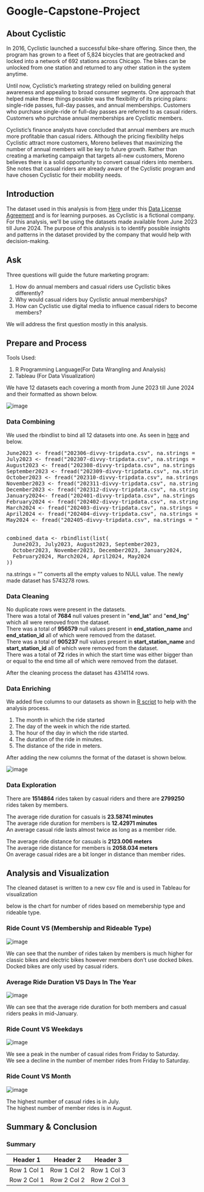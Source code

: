 # Google-Capstone-Project
## About Cyclistic
In 2016, Cyclistic launched a successful bike-share offering. Since then, the program has grown
to a fleet of 5,824 bicycles that are geotracked and locked into a network of 692 stations
across Chicago. The bikes can be unlocked from one station and returned to any other station
in the system anytime.

Until now, Cyclistic’s marketing strategy relied on building general awareness and appealing to
broad consumer segments. One approach that helped make these things possible was the
flexibility of its pricing plans: single-ride passes, full-day passes, and annual memberships.
Customers who purchase single-ride or full-day passes are referred to as casual riders.
Customers who purchase annual memberships are Cyclistic members.

Cyclistic’s finance analysts have concluded that annual members are much more profitable
than casual riders. Although the pricing flexibility helps Cyclistic attract more customers,
Moreno believes that maximizing the number of annual members will be key to future growth.
Rather than creating a marketing campaign that targets all-new customers, Moreno believes
there is a solid opportunity to convert casual riders into members. She notes that casual riders
are already aware of the Cyclistic program and have chosen Cyclistic for their mobility needs.


## Introduction
The dataset used in this analysis is from [Here](https://divvy-tripdata.s3.amazonaws.com/index.html) under this  [Data License Agreement](https://divvybikes.com/data-license-agreement) and is for learning purposes. as Cyclistic is a fictional company. For this analysis, we'll be using the datasets made available from June 2023 till June 2024. The purpose of this analysis is to identify possible insights and patterns in the dataset provided by the company that would help with decision-making.

## Ask
Three questions will guide the future marketing program:​
  1. How do annual members and casual riders use Cyclistic bikes differently? ​
  2. Why would casual riders buy Cyclistic annual memberships? ​
  3. How can Cyclistic use digital media to influence casual riders to become members? ​

We will address the first question mostly in this analysis.

## Prepare and Process
Tools Used:​

  1. R Programming Language(For Data Wrangling and Analysis)​
  2. Tableau (For Data Visualization)​

We have 12 datasets each covering a month from June 2023 till June 2024 and their formatted as shown below. 

![image](Images/JuneFormat.png)
### Data Combining
We used the rbindlist to bind all 12 datasets into one. As seen in [here](Analysis.R) and below.
<pre>
June2023 <- fread("202306-divvy-tripdata.csv", na.strings = "")
July2023 <- fread("202307-divvy-tripdata.csv", na.strings = "")
August2023 <- fread("202308-divvy-tripdata.csv", na.strings = "")
September2023 <- fread("202309-divvy-tripdata.csv", na.strings = "")
October2023 <- fread("202310-divvy-tripdata.csv", na.strings = "")
November2023 <- fread("202311-divvy-tripdata.csv", na.strings = "")
December2023 <- fread("202312-divvy-tripdata.csv", na.strings = "")
January2024<- fread("202401-divvy-tripdata.csv", na.strings = "")
February2024 <- fread("202402-divvy-tripdata.csv", na.strings = "")
March2024 <- fread("202403-divvy-tripdata.csv", na.strings = "")
April2024 <- fread("202404-divvy-tripdata.csv", na.strings = "")
May2024 <- fread("202405-divvy-tripdata.csv", na.strings = "")


combined_data <- rbindlist(list(
  June2023, July2023, August2023, September2023,
  October2023, November2023, December2023, January2024,
  February2024, March2024, April2024, May2024
))
</pre>
na.strings = "" converts all the empty values to NULL value.
The newly made dataset has 5743278 rows. 

### Data Cleaning
No duplicate rows were present in the datasets.    
There was a total of **7684** null values present in "**end_lat**" and "**end_lng**" which all were removed from the dataset.    
There was a total of **956579** null values present in **end_station_name** and **end_station_id** all of which were removed from the dataset.    
There was a total of **905237** null values present in **start_station_name** and **start_station_id** all of which were removed from the dataset.        
There was a total of **72** rides in which the start time was either bigger than or equal to the end time all of which were removed from the dataset.   

After the cleaning process the dataset has 4314114 rows. 


### Data Enriching
We added five columns to our datasets as shown in [R script](Analysis.R) to help with the analysis process. 
  1. The month in which the ride started
  2. The day of the week in which the ride started.
  3. The hour of the day in which the ride started.
  4. The duration of the ride in minutes.
  5. The distance of the ride in meters.

After adding the new columns the format of the dataset is shown below.

![image](Images/AllFormat.png)

### Data Exploration

There are **1514864** rides taken by casual riders and there are **2799250** rides taken by members. 

The average ride duration for casuals is **23.58741 minutes**   
The average ride duration for members is **12.42971 minutes**      
An average casual ride lasts almost twice as long as a member ride. 

The average ride distance for casuals is **2123.006 meters**   
The average ride distance for members is **2058.034 meters**      
On average casual rides are a bit longer in distance than member rides.

## Analysis and Visualization
The cleaned dataset is written to a new csv file and is used in Tableau for visualization

below is the chart for number of rides based on memebership type and rideable type.

### Ride Count VS (Membership and Rideable Type)
![image](Images/ride_count_by_membership_and_ride_type.png)



We can see that the number of rides taken by members is much higher for classic bikes and electric bikes however members don't use docked bikes.   
Docked bikes are only used by casual riders. 


### Average Ride Duration VS Days In The Year
![image](Images/DurationDayOfYear.png)



We can see that the average ride duration for both members and casual riders peaks in mid-January. 


### Ride Count VS Weekdays
![image](Images/RideCountWeekday.png)


We see a peak in the number of casual rides from Friday to Saturday.     
We see a decline in the number of member rides from Friday to Saturday. 


### Ride Count VS Month
![image](Images/RideCountMonth.png)

The highest number of casual rides is in July.    
The highest number of member rides is in August.

## Summary & Conclusion      

### Summary 
| Header 1 | Header 2 | Header 3 |
|:--------:|:--------:|:--------:|
| Row 1 Col 1 | Row 1 Col 2 | Row 1 Col 3 |
| Row 2 Col 1 | Row 2 Col 2 | Row 2 Col 3 |
